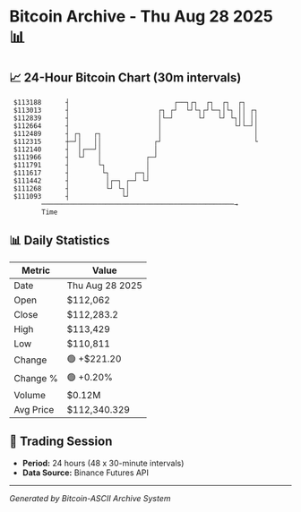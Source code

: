 # Bitcoin Archive - Thu Aug 28 2025 📊

## 📈 24-Hour Bitcoin Chart (30m intervals)

```
 $113188      ┤                          ┌──┐┌┐  ┌┐  ┌┐  ┌┐    
 $113013      ┤                      ┌┐ ┌┘  └┘└┐┌┘└─┐│└┐ ││ ┌┐ 
 $112839      ┤                      │└─┘      └┘   └┘ └┐││ ││ 
 $112664      ┤                      │                  └┘└─┘│ 
 $112489      ┤ ┌┐   ┌┐              │                       │ 
 $112315      ┼─┘│   ││             ┌┘                       └ 
 $112140      ┤  │┌──┘│             │                          
 $111966      ┤  └┘   │           ┌─┘                          
 $111791      ┤       └┐          │                            
 $111617      ┤        └┐      ┌─┐│                            
 $111442      ┤         │┌─┐ ┌─┘ └┘                            
 $111268      ┤         └┘ └┐│                                 
 $111093      ┤             └┘                                 
        ────────────────────────────────────────────────→
        Time
```

## 📊 Daily Statistics

| Metric | Value |
|--------|-------|
| Date | Thu Aug 28 2025 |
| Open | $112,062 |
| Close | $112,283.2 |
| High | $113,429 |
| Low | $110,811 |
| Change | 🟢 +$221.20 |
| Change % | 🟢 +0.20% |
| Volume | $0.12M |
| Avg Price | $112,340.329 |

## 📅 Trading Session

- **Period:** 24 hours (48 x 30-minute intervals)
- **Data Source:** Binance Futures API

---
*Generated by Bitcoin-ASCII Archive System*
